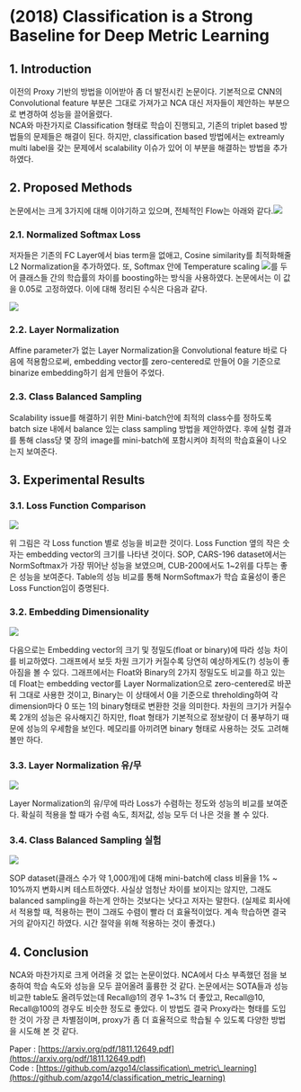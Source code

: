 # \(2018\) Classification is a Strong Baseline for Deep Metric Learning

## 1. Introduction

이전의 Proxy 기반의 방법을 이어받아 좀 더 발전시킨 논문이다. 기본적으로 CNN의 Convolutional feature 부분은 그대로 가져가고 NCA 대신 저자들이 제안하는 부분으로 변경하여 성능을 끌어올렸다.  
NCA와 마찬가지로 Classification 형태로 학습이 진행되고, 기존의 triplet based 방법들의 문제들은 해결이 된다. 하지만, classification based 방법에서는 extreamly multi label을 갖는 문제에서 scalability 이슈가 있어 이 부분을 해결하는 방법을 추가하였다.

## 2. Proposed Methods

논문에서는 크게 3가지에 대해 이야기하고 있으며, 전체적인 Flow는 아래와 같다.![](https://bgparkloop.github.io/assets/images/proxy_10.PNG)

### **2.1. Normalized Softmax Loss**

저자들은 기존의 FC Layer에서 bias term을 없애고, Cosine similarity를 최적화해줄 L2 Normalization을 추가하였다. 또, Softmax 안에 Temperature scaling ![](http://latex.codecogs.com/png.latex?\dpi{100}\bg_white%20\sigma)를 두어 클래스들 간의 학습률의 차이를 boosting하는 방식을 사용하였다. 논문에서는 이 값을 0.05로 고정하였다. 이에 대해 정리된 수식은 다음과 같다.

![](http://latex.codecogs.com/png.latex?\dpi{100}\bg_white%20L_{Norm}%20=%20-\log%28\frac{\exp%28x^T%20p_y%20/%20\sigma%29}{%20\sum_{z\in{Z}}\exp%28x^T%20p_z%20/%20\sigma%29}%29)

### **2.2. Layer Normalization**

Affine parameter가 없는 Layer Normalization을 Convolutional feature 바로 다음에 적용함으로써, embedding vector를 zero-centered로 만들어 0을 기준으로 binarize embedding하기 쉽게 만들어 주었다.

### **2.3. Class Balanced Sampling**

Scalability issue를 해결하기 위한 Mini-batch안에 최적의 class수를 정하도록 batch size 내에서 balance 있는 class sampling 방법을 제안하였다. 후에 실험 결과를 통해 class당 몇 장의 image를 mini-batch에 포함시켜야 최적의 학습효율이 나오는지 보여준다.

## 3. Experimental Results

### **3.1. Loss Function Comparison**

![](https://bgparkloop.github.io/assets/images/proxy_12.PNG)

위 그림은 각 Loss function 별로 성능을 비교한 것이다. Loss Function 옆의 작은 숫자는 embedding vector의 크기를 나타낸 것이다. SOP, CARS-196 dataset에서는 NormSoftmax가 가장 뛰어난 성능을 보였으며, CUB-200에서도 1~2위를 다투는 좋은 성능을 보여준다. Table의 성능 비교를 통해 NormSoftmax가 학습 효율성이 좋은 Loss Function임이 증명된다.

### **3.2. Embedding Dimensionality**

![](https://bgparkloop.github.io/assets/images/proxy_11.PNG)

다음으로는 Embedding vector의 크기 및 정밀도\(float or binary\)에 따라 성능 차이를 비교하였다. 그래프에서 보듯 차원 크기가 커질수록 당연히 예상하게도\(?\) 성능이 좋아짐을 볼 수 있다. 그래프에서는 Float와 Binary의 2가지 정밀도도 비교를 하고 있는데 Float는 embedding vector를 Layer Normalization으로 zero-centered로 바꾼 뒤 그대로 사용한 것이고, Binary는 이 상태에서 0을 기준으로 threholding하여 각 dimension마다 0 또는 1의 binary형태로 변환한 것을 의미한다. 차원의 크기가 커질수록 2개의 성능은 유사해지긴 하지만, float 형태가 기본적으로 정보량이 더 풍부하기 때문에 성능의 우세함을 보인다. 메모리를 아끼려면 binary 형태로 사용하는 것도 고려해 볼만 하다.

### **3.3. Layer Normalization 유/무**

![](https://bgparkloop.github.io/assets/images/proxy_13.PNG)

Layer Normalization의 유/무에 따라 Loss가 수렴하는 정도와 성능의 비교를 보여준다. 확실히 적용을 할 때가 수렴 속도, 최저값, 성능 모두 더 나은 것을 볼 수 있다.

### **3.4. Class Balanced Sampling 실험**

![](https://bgparkloop.github.io/assets/images/proxy_14.PNG)

SOP dataset\(클래스 수가 약 1,000개\)에 대해 mini-batch에 class 비율을 1% ~ 10%까지 변화시켜 테스트하였다. 사실상 엄청난 차이를 보이지는 않지만, 그래도 balanced sampling을 하는게 안하는 것보다는 낫다고 저자는 말한다. \(실제로 회사에서 적용할 때, 적용하는 편이 그래도 수렴이 빨라 더 효율적이었다. 계속 학습하면 결국 거의 같아지긴 하였다. 시간 절약을 위해 적용하는 것이 좋겠다.\)

## 4. Conclusion

NCA와 마찬가지로 크게 어려울 것 없는 논문이었다. NCA에서 다소 부족했던 점을 보충하여 학습 속도와 성능을 모두 끌어올려 훌륭한 것 같다. 논문에서는 SOTA들과 성능 비교한 table도 올려두었는데 Recall@1의 경우 1~3% 더 좋았고, Recall@10, Recall@100의 경우도 비슷한 정도로 좋았다. 이 방법도 결국 Proxy라는 형태를 도입한 것이 가장 큰 차별점이며, proxy가 좀 더 효율적으로 학습될 수 있도록 다양한 방법을 시도해 본 것 같다.

Paper : [https://arxiv.org/pdf/1811.12649.pdf](https://arxiv.org/pdf/1811.12649.pdf)  
Code : [https://github.com/azgo14/classification\_metric\_learning](https://github.com/azgo14/classification_metric_learning)

